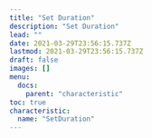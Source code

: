 ```yaml
---
title: "Set Duration"
description: "Set Duration"
lead: ""
date: 2021-03-29T23:56:15.737Z
lastmod: 2021-03-29T23:56:15.737Z
draft: false
images: []
menu:
  docs:
    parent: "characteristic"
toc: true
characteristic:
  name: "SetDuration"
---
```

